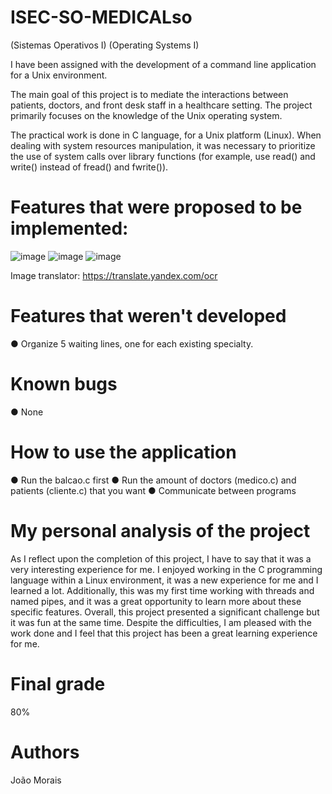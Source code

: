 # ISEC-SO-MEDICALso
(Sistemas Operativos I)
(Operating Systems I)

I have been assigned with the development of a command line application for a Unix environment. 

The main goal of this project is to mediate the interactions between patients, doctors, and front desk staff in a healthcare setting. The project primarily focuses on the knowledge of the Unix operating system.

The practical work is done in C language, for a Unix platform (Linux). When dealing with system resources manipulation, it was necessary to prioritize the use of system calls over library functions (for example, use read() and write() instead of fread() and fwrite()).




# Features that were proposed to be implemented:

![image](https://user-images.githubusercontent.com/72463113/211695148-0b4a3910-b352-46c9-8dbd-306a1a8dd4b4.png)
![image](https://user-images.githubusercontent.com/72463113/211695178-c51b8dd7-0477-4d59-a652-d25171ccfba1.png)
![image](https://user-images.githubusercontent.com/72463113/211695192-2aefabf6-1fd8-4ccc-a441-bd14f318f02c.png)


Image translator: https://translate.yandex.com/ocr




# Features that weren't developed 

● Organize 5 waiting lines, one for each existing specialty.




# Known bugs

● None




# How to use the application 

● Run the balcao.c first
● Run the amount of doctors (medico.c) and patients (cliente.c) that you want
● Communicate between programs




# My personal analysis of the project

As I reflect upon the completion of this project, I have to say that it was a very interesting experience for me. I enjoyed working in the C programming language within a Linux environment, it was a new experience for me and I learned a lot. Additionally, this was my first time working with threads and named pipes, and it was a great opportunity to learn more about these specific features. Overall, this project presented a significant challenge but it was fun at the same time. Despite the difficulties, I am pleased with the work done and I feel that this project has been a great learning experience for me.




# Final grade

80%




# Authors

João Morais
